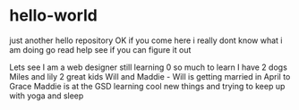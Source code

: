 # hello-world
just another hello repository
OK if you come here i really dont know what i am doing
go read help
see if you can figure it out

Lets see I am a web designer still learning 0 so much to learn
I have 2 dogs Miles and lily
2 great kids Will and Maddie - Will is getting married in April to Grace
Maddie is at the GSD learning cool new things and trying to keep up with yoga and sleep
